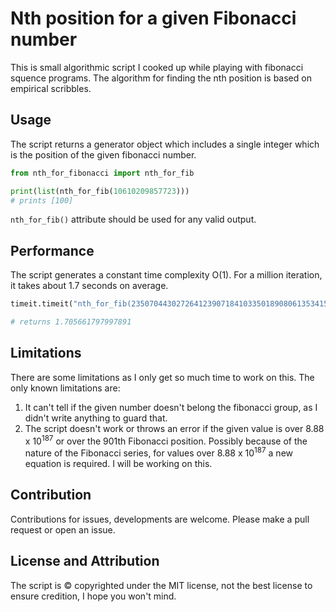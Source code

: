 # Nth position for a given Fibonacci number

This is small algorithmic script I cooked up while playing with fibonacci squence programs. The algorithm for finding the nth position is based on empirical scribbles.

## Usage

The script returns a generator object which includes a single integer which is the position of the given fibonacci number.

```python
from nth_for_fibonacci import nth_for_fib

print(list(nth_for_fib(10610209857723)))
# prints [100]
```
`nth_for_fib()` attribute should be used for any valid output.

## Performance

The script generates a constant time complexity O(1). For a million iteration, it takes about 1.7 seconds on average.

```python
timeit.timeit("nth_for_fib(2350704430272641239071841033501890806135341594051678146868727563621503575841361361660546174279787382902052764874870847641179)", "from __main__ import nth_for_fib", number=1000000)

# returns 1.705661797997891
```

## Limitations

There are some limitations as I only get so much time to work on this. The only known limitations are:

1. It can't tell if the given number doesn't belong the fibonacci group, as I didn't write anything to guard that. 
2. The script doesn't work or throws an error if the given value is over 8.88 x 10<sup>187</sup> or over the 901th Fibonacci position. Possibly because of the nature of the Fibonacci series, for values over 8.88 x 10<sup>187</sup> a new equation is required. I will be working on this.
 
## Contribution

Contributions for issues, developments are welcome. Please make a pull request or open an issue.

## License and Attribution

The script is © copyrighted under the MIT license, not the best license to ensure credition, I hope you won't mind. 